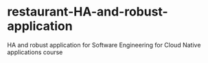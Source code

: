 # restaurant-HA-and-robust-application
HA and robust application for Software Engineering for Cloud Native applications course

